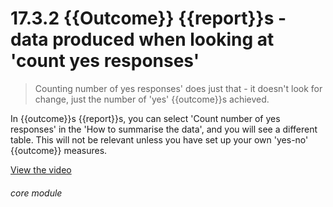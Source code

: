# 17.3.2    {{Outcome}} {{report}}s - data produced when looking at 'count yes responses'

> Counting number of yes responses' does just that - it doesn't look for change, just the number of 'yes' {{outcome}}s achieved. 

In {{outcome}}s {{report}}s, you can select 'Count number of yes responses' in the 'How to summarise the data', and you will see a different table. This will not be relevant unless you have set up your own 'yes-no' {{outcome}} measures. 

[View the video](/help/video/id/31)
###### core module

